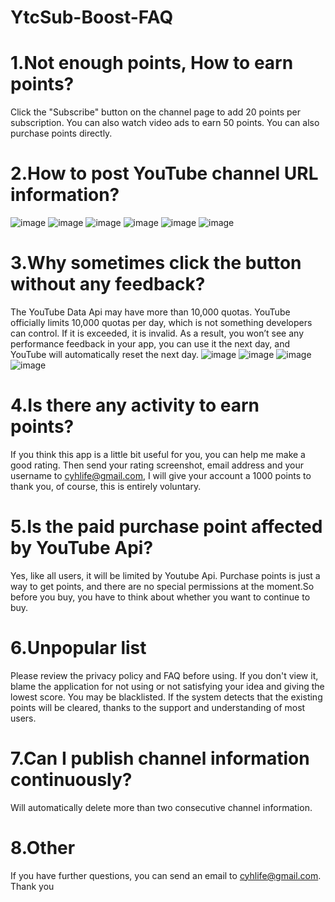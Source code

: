 # YtcSub-Boost-FAQ

# 1.Not enough points, How to earn points?
Click the "Subscribe" button on the channel page to add 20 points per subscription.
You can also watch video ads to earn 50 points.
You can also purchase points directly.

# 2.How to post YouTube channel URL information?
![image](https://github.com/cuiyh/YtcSub-Boost-FAQ/blob/master/01.jpg)
![image](https://github.com/cuiyh/YtcSub-Boost-FAQ/blob/master/02.jpg)
![image](https://github.com/cuiyh/YtcSub-Boost-FAQ/blob/master/03.jpg)
![image](https://github.com/cuiyh/YtcSub-Boost-FAQ/blob/master/04.jpg)
![image](https://github.com/cuiyh/YtcSub-Boost-FAQ/blob/master/05.jpg)
![image](https://github.com/cuiyh/YtcSub-Boost-FAQ/blob/master/06.jpg)

# 3.Why sometimes click the button without any feedback?
The YouTube Data Api may have more than 10,000 quotas. YouTube officially limits 10,000 quotas per day, which is not something developers can control. If it is exceeded, it is invalid. As a result, you won’t see any performance feedback in your app, you can use it the next day, and YouTube will automatically reset the next day.
![image](https://github.com/cuiyh/YtcSub-Boost-FAQ/blob/master/07.jpg)
![image](https://github.com/cuiyh/YtcSub-Boost-FAQ/blob/master/08.jpg)
![image](https://github.com/cuiyh/YtcSub-Boost-FAQ/blob/master/09.jpg)
![image](https://github.com/cuiyh/YtcSub-Boost-FAQ/blob/master/010.jpg)

# 4.Is there any activity to earn points?
If you think this app is a little bit useful for you, you can help me make a good rating. Then send your rating screenshot, email address and your username to cyhlife@gmail.com, I will give your account a 1000 points to thank you, of course, this is entirely voluntary.

# 5.Is the paid purchase point affected by YouTube Api?
Yes, like all users, it will be limited by Youtube Api. Purchase points is just a way to get points, and there are no special permissions at the moment.So before you buy, you have to think about whether you want to continue to buy.

# 6.Unpopular list
Please review the privacy policy and FAQ before using.  If you don't view it, blame the application for not using or not satisfying your idea and giving the lowest score.  You may be blacklisted.  If the system detects that the existing points will be cleared, thanks to the support and understanding of most users.

# 7.Can I publish channel information continuously?
Will automatically delete more than two consecutive channel information.

# 8.Other
If you have further questions, you can send an email to cyhlife@gmail.com. Thank you
